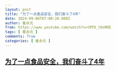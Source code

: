 ```yaml
---
layout: post
title: "为了一点食品安全，我们奋斗了4年"
date: 2024-09-06T07:00:20.000Z
author: 崔永元
from: https://www.youtube.com/watch?v=tMT0_tOsMOE
tags: [ 崔永元 ]
comments: True
categories: [ 崔永元 ]
---
```

<!--1725606020000-->
[为了一点食品安全，我们奋斗了4年](https://www.youtube.com/watch?v=tMT0_tOsMOE)
------

<div>

</div>
